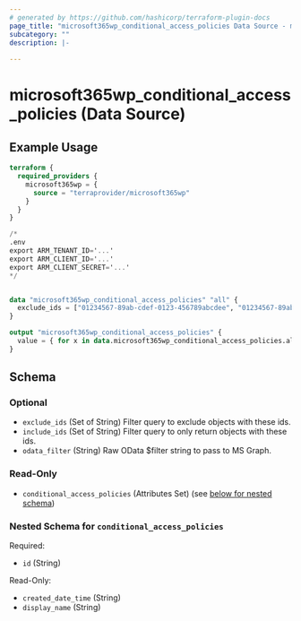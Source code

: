 ```yaml
---
# generated by https://github.com/hashicorp/terraform-plugin-docs
page_title: "microsoft365wp_conditional_access_policies Data Source - microsoft365wp"
subcategory: ""
description: |-
  
---
```


# microsoft365wp_conditional_access_policies (Data Source)



## Example Usage

```terraform
terraform {
  required_providers {
    microsoft365wp = {
      source = "terraprovider/microsoft365wp"
    }
  }
}

/*
.env
export ARM_TENANT_ID='...'
export ARM_CLIENT_ID='...'
export ARM_CLIENT_SECRET='...'
*/


data "microsoft365wp_conditional_access_policies" "all" {
  exclude_ids = ["01234567-89ab-cdef-0123-456789abcdee", "01234567-89ab-cdef-0123-456789abcdef"]
}

output "microsoft365wp_conditional_access_policies" {
  value = { for x in data.microsoft365wp_conditional_access_policies.all.conditional_access_policies : x.id => x }
}
```

<!-- schema generated by tfplugindocs -->
## Schema

### Optional

- `exclude_ids` (Set of String) Filter query to exclude objects with these ids.
- `include_ids` (Set of String) Filter query to only return objects with these ids.
- `odata_filter` (String) Raw OData $filter string to pass to MS Graph.

### Read-Only

- `conditional_access_policies` (Attributes Set) (see [below for nested schema](#nestedatt--conditional_access_policies))

<a id="nestedatt--conditional_access_policies"></a>
### Nested Schema for `conditional_access_policies`

Required:

- `id` (String)

Read-Only:

- `created_date_time` (String)
- `display_name` (String)


